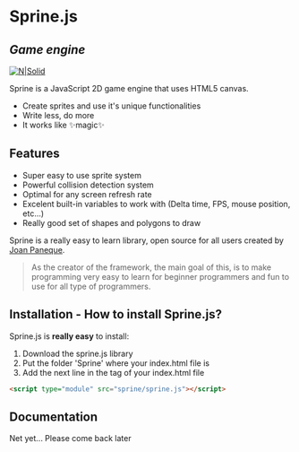 # Sprine.js
## _Game engine_

[![N|Solid](https://imgur.com/rQLFLWd.png)](#)

Sprine is a JavaScript 2D game engine that uses HTML5 canvas.

- Create sprites and use it's unique functionalities
- Write less, do more                                                                                                        
- It works like ✨magic✨

## Features

- Super easy to use sprite system
- Powerful collision detection system
- Optimal for any screen refresh rate
- Excelent built-in variables to work with (Delta time, FPS, mouse position, etc...)
- Really good set of shapes and polygons to draw

Sprine is a really easy to learn library, open source for all users
created by [Joan Paneque].

> As the creator of the framework, the main
> goal of this, is to make programming very
> easy to learn for beginner programmers
> and fun to use for all type of programmers.

## Installation - How to install Sprine.js?

Sprine.js is __really easy__ to install:

1. Download the sprine.js library
2. Put the folder 'Sprine' where your index.html file is
3. Add the next line in the <head> tag of your index.html file

```html
<script type="module" src="sprine/sprine.js"></script>
```

## Documentation
Net yet... Please come back later

  [Joan Paneque]: <https://github.com/joanpaneque>
